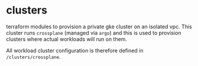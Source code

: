 # clusters

terraform modules to provision a private gke cluster on an isolated vpc. This 
cluster runs `crossplane` (managed via `argo`) and this is used to provision 
clusters where actual workloads will run on them.

All workload cluster configuration is therefore defined in `/clusters/crossplane`.

